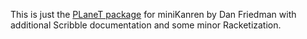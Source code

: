 This is just the [PLaneT package](http://planet.racket-lang.org/display.ss?package=miniKanren.plt&owner=dfriedman)
for miniKanren by Dan Friedman with additional Scribble documentation and some minor
Racketization.
